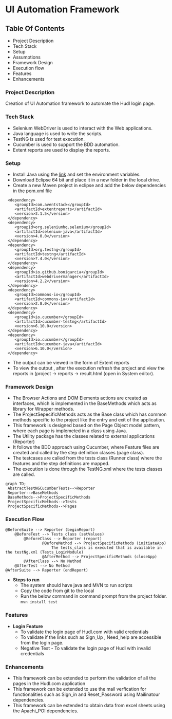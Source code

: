 # UI Automation Framework
## Table Of Contents
- Project Description
- Tech Stack
- Setup
- Assumptions
- Framework Design
- Execution flow
- Features
- Enhancements

### Project Description
Creation of UI Automation framework to automate the Hudl login page.

### Tech Stack 
- Selenium WebDriver is used to interact with the Web applications.
- Java language is used to write the scripts.
- TestNG is used for test execution.
- Cucumber is used to support the BDD automation.
- Extent reports are used to display the reports.

### Setup
- Install Java using the [link](https://phoenixnap.com/kb/install-java-windows) and set the environment variables.
- Download Eclipse 64 bit and place it in a new folder in the local drive.
- Create a new Maven project in eclipse and add the below dependencies in the pom.xml file
```
 <dependency>
	<groupId>com.aventstack</groupId>
	<artifactId>extentreports</artifactId>
	<version>3.1.5</version>
 </dependency>
 <dependency>
	<groupId>org.seleniumhq.selenium</groupId>
	<artifactId>selenium-java</artifactId>
	<version>4.0.0</version>
 </dependency>
 <dependency>
 	<groupId>org.testng</groupId>
	<artifactId>testng</artifactId>
	<version>7.4.0</version>
 </dependency>
 <dependency>
 	<groupId>io.github.bonigarcia</groupId>
	<artifactId>webdrivermanager</artifactId>
	<version>4.2.2</version>
 </dependency>
 <dependency>
 	<groupId>commons-io</groupId>
	<artifactId>commons-io</artifactId>
	<version>2.8.0</version>
 </dependency>
 <dependency>
 	<groupId>io.cucumber</groupId>
	<artifactId>cucumber-testng</artifactId>
	<version>6.10.0</version>
 </dependency>
 <dependency>
 	<groupId>io.cucumber</groupId>
	<artifactId>cucumber-java</artifactId>
	<version>6.10.0</version>
 </dependency>
```
- The output can be viewed in the form of Extent reports
- To view the output , after the execution refresh the project and view the reports in (project -> reports -> result.html (open in System editor).

### Framework Design
- The Browser Actions and DOM Elements actions are created as interfaces, which is implemented in the BaseMethods which acts as library for Wrapper methods.
- The ProjectSepecificMethods acts as the Base class which has common methods specific to the project like the entry and exit of the application.
- This framework is designed based on the Page Object model pattern, where each page is implemeted in a class using Java.
- The Utility package has the classes related to external applications (Reporter)
- It follows the BDD approach using Cucumber, where Feature files are created and called by the step definition classes (page class).
- The testcases are called from the tests class (Runner class) where the features and the step definitions are mapped.
- The execution is done through the TestNG.xml where the tests classes are called. 
```mermaid
graph TD;
 AbstractTestNGCucumberTests-->Reporter
 Reporter-->BaseMethods
 BaseMethods-->ProjectSpecificMethods
 ProjectSpecificMethods-->Tests
 ProjectSpecificMethods-->Pages
```

### Execution Flow
```
@BeforeSuite --> Reporter (beginReport)
	@BeforeTest --> Tests_class (setValues)
		@BeforeClass --> Reporter (report)
				@BeforeMethod --> ProjectSpecificMethods (initiateApp)
					The tests_class is executed that is available in the testNg.xml (Tests_LoginModule)
				@AfterMethod --> ProjectSpecificMethods (closeApp)
		@AfterClass --> No Method
	@AfterTest --> No Method
@AfterSuite	--> Reporter (endReport)
```
- **Steps to run** 
  - The system should have java and MVN to run scripts
  - Copy the code from git to the local 
  - Run the below command in command prompt from the project folder.
      `mvn install test`

### Features
- **Login Feature**
	- To validate the login page of Hudl.com with valid credentials
	- To validate if the links such as Sign_Up , Need_help are accessible from the login page.
	- Negative Test - To validate the login page of Hudl with invalid credentials

### Enhancements
- This framework can be extended to perform the validation of all the pages in the Hudl.com application
- This framework can be extended to use the mail verfication for functionalities such as Sign_in and Reset_Password using Mailinatour dependencies.
- This framework can be extended to obtain data from excel sheets using the Apachi_POI dependencies.
